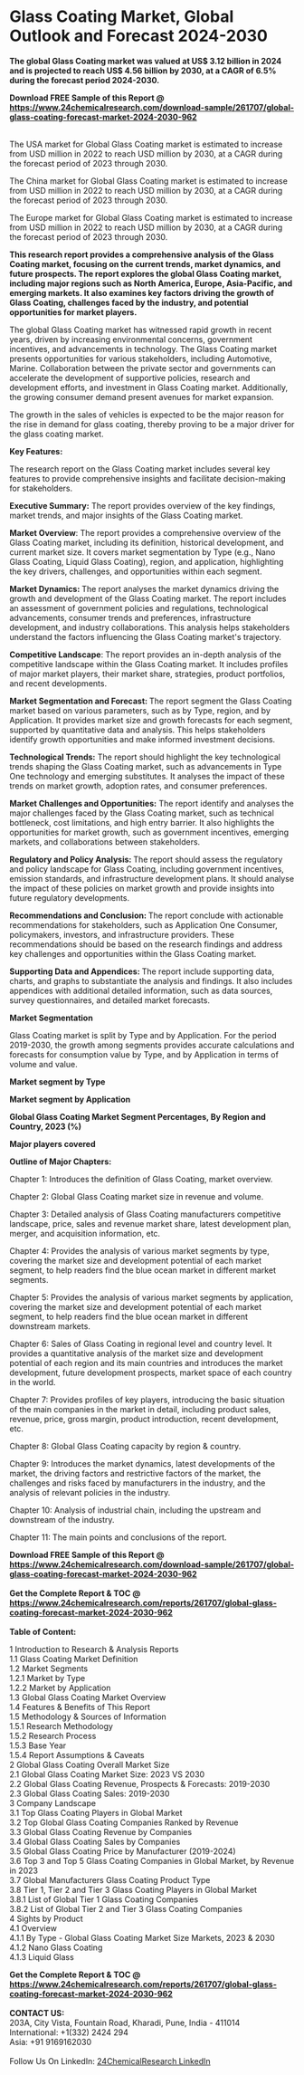 <h1>Glass Coating Market, Global Outlook and Forecast 2024-2030</h1><p><strong>The global Glass Coating market was valued at US$ 3.12 billion in 2024 and is projected to reach US$ 4.56 billion by 2030, at a CAGR of 6.5% during the forecast period 2024-2030.</strong></p><p>
</p><p></p><div><b>Download FREE Sample of this Report @ 
            <a href="https://www.24chemicalresearch.com/download-sample/261707/global-glass-coating-forecast-market-2024-2030-962">
            https://www.24chemicalresearch.com/download-sample/261707/global-glass-coating-forecast-market-2024-2030-962</a></b></div><br><p>
</p><p></p><p>
</p><p>The USA market for Global Glass Coating market is estimated to increase from USD million in 2022 to reach USD million by 2030, at a CAGR during the forecast period of 2023 through 2030.</p><p>
</p><p>The China market for Global Glass Coating market is estimated to increase from USD million in 2022 to reach USD million by 2030, at a CAGR during the forecast period of 2023 through 2030.</p><p>
</p><p>The Europe market for Global Glass Coating market is estimated to increase from USD million in 2022 to reach USD million by 2030, at a CAGR during the forecast period of 2023 through 2030.</p><p>
</p><p><strong>This research report provides a comprehensive analysis of the Glass Coating market, focusing on the current trends, market dynamics, and future prospects. The report explores the global Glass Coating market, including major regions such as North America, Europe, Asia-Pacific, and emerging markets. It also examines key factors driving the growth of Glass Coating, challenges faced by the industry, and potential opportunities for market players.</strong></p><p>
The global Glass Coating market has witnessed rapid growth in recent years, driven by increasing environmental concerns, government incentives, and advancements in technology. The Glass Coating market presents opportunities for various stakeholders, including Automotive, Marine. Collaboration between the private sector and governments can accelerate the development of supportive policies, research and development efforts, and investment in Glass Coating market. Additionally, the growing consumer demand present avenues for market expansion.</p><p>
The growth in the sales of vehicles is expected to be the major reason for the rise in demand for glass coating, thereby proving to be a major driver for the glass coating market.</p><p>
<strong>Key Features:</strong></p><p>
The research report on the Glass Coating market includes several key features to provide comprehensive insights and facilitate decision-making for stakeholders.</p><p>
<strong>Executive Summary:</strong> The report provides overview of the key findings, market trends, and major insights of the Glass Coating market.</p><p>
<strong>Market Overview</strong>: The report provides a comprehensive overview of the Glass Coating market, including its definition, historical development, and current market size. It covers market segmentation by Type (e.g., Nano Glass Coating, Liquid Glass Coating), region, and application, highlighting the key drivers, challenges, and opportunities within each segment.</p><p>
<strong>Market Dynamics: </strong>The report analyses the market dynamics driving the growth and development of the Glass Coating market. The report includes an assessment of government policies and regulations, technological advancements, consumer trends and preferences, infrastructure development, and industry collaborations. This analysis helps stakeholders understand the factors influencing the Glass Coating market's trajectory.</p><p>
<strong>Competitive Landscape</strong>: The report provides an in-depth analysis of the competitive landscape within the Glass Coating market. It includes profiles of major market players, their market share, strategies, product portfolios, and recent developments.</p><p>
<strong>Market Segmentation and Forecast: </strong>The report segment the Glass Coating market based on various parameters, such as by Type, region, and by Application. It provides market size and growth forecasts for each segment, supported by quantitative data and analysis. This helps stakeholders identify growth opportunities and make informed investment decisions.</p><p>
<strong>Technological Trends:</strong> The report should highlight the key technological trends shaping the Glass Coating market, such as advancements in Type One technology and emerging substitutes. It analyses the impact of these trends on market growth, adoption rates, and consumer preferences.</p><p>
<strong>Market Challenges and Opportunities:</strong> The report identify and analyses the major challenges faced by the Glass Coating market, such as technical bottleneck, cost limitations, and high entry barrier. It also highlights the opportunities for market growth, such as government incentives, emerging markets, and collaborations between stakeholders.</p><p>
<strong>Regulatory and Policy Analysis: </strong>The report should assess the regulatory and policy landscape for Glass Coating, including government incentives, emission standards, and infrastructure development plans. It should analyse the impact of these policies on market growth and provide insights into future regulatory developments.</p><p>
<strong>Recommendations and Conclusion: </strong>The report conclude with actionable recommendations for stakeholders, such as Application One Consumer, policymakers, investors, and infrastructure providers. These recommendations should be based on the research findings and address key challenges and opportunities within the Glass Coating market.</p><p>
<strong>Supporting Data and Appendices: </strong>The report include supporting data, charts, and graphs to substantiate the analysis and findings. It also includes appendices with additional detailed information, such as data sources, survey questionnaires, and detailed market forecasts.</p><p>
<strong>Market Segmentation</strong></p><p>
Glass Coating market is split by Type and by Application. For the period 2019-2030, the growth among segments provides accurate calculations and forecasts for consumption value by Type, and by Application in terms of volume and value.</p><p>
<strong>Market segment by Type</strong></p><p>
</p><p>
</p><p><strong>Market segment by Application</strong></p><p>
</p><p>
</p><p><strong>Global Glass Coating Market Segment Percentages, By Region and Country, 2023 (%)</strong></p><p>
</p><p>
</p><p><strong>Major players covered</strong></p><p>
</p><p>
</p><p><strong>Outline of Major Chapters:</strong></p><p>
Chapter 1: Introduces the definition of Glass Coating, market overview.</p><p>
Chapter 2: Global Glass Coating market size in revenue and volume.</p><p>
Chapter 3: Detailed analysis of Glass Coating manufacturers competitive landscape, price, sales and revenue market share, latest development plan, merger, and acquisition information, etc.</p><p>
Chapter 4: Provides the analysis of various market segments by type, covering the market size and development potential of each market segment, to help readers find the blue ocean market in different market segments.</p><p>
Chapter 5: Provides the analysis of various market segments by application, covering the market size and development potential of each market segment, to help readers find the blue ocean market in different downstream markets.</p><p>
Chapter 6: Sales of Glass Coating in regional level and country level. It provides a quantitative analysis of the market size and development potential of each region and its main countries and introduces the market development, future development prospects, market space of each country in the world.</p><p>
Chapter 7: Provides profiles of key players, introducing the basic situation of the main companies in the market in detail, including product sales, revenue, price, gross margin, product introduction, recent development, etc.</p><p>
Chapter 8: Global Glass Coating capacity by region &amp; country.</p><p>
Chapter 9: Introduces the market dynamics, latest developments of the market, the driving factors and restrictive factors of the market, the challenges and risks faced by manufacturers in the industry, and the analysis of relevant policies in the industry.</p><p>
Chapter 10: Analysis of industrial chain, including the upstream and downstream of the industry.</p><p>
Chapter 11: The main points and conclusions of the report.</p><div><b>Download FREE Sample of this Report @ 
            <a href="https://www.24chemicalresearch.com/download-sample/261707/global-glass-coating-forecast-market-2024-2030-962">
            https://www.24chemicalresearch.com/download-sample/261707/global-glass-coating-forecast-market-2024-2030-962</a></b></div><br><div><b>Get the Complete Report & TOC @ 
            <a href="https://www.24chemicalresearch.com/reports/261707/global-glass-coating-forecast-market-2024-2030-962">
            https://www.24chemicalresearch.com/reports/261707/global-glass-coating-forecast-market-2024-2030-962</a></b></div><br>
            <b>Table of Content:</b><p>1 Introduction to Research & Analysis Reports<br />
    1.1 Glass Coating Market Definition<br />
    1.2 Market Segments<br />
        1.2.1 Market by Type<br />
        1.2.2 Market by Application<br />
    1.3 Global Glass Coating Market Overview<br />
    1.4 Features & Benefits of This Report<br />
    1.5 Methodology & Sources of Information<br />
        1.5.1 Research Methodology<br />
        1.5.2 Research Process<br />
        1.5.3 Base Year<br />
        1.5.4 Report Assumptions & Caveats<br />
2 Global Glass Coating Overall Market Size<br />
    2.1 Global Glass Coating Market Size: 2023 VS 2030<br />
    2.2 Global Glass Coating Revenue, Prospects & Forecasts: 2019-2030<br />
    2.3 Global Glass Coating Sales: 2019-2030<br />
3 Company Landscape<br />
    3.1 Top Glass Coating Players in Global Market<br />
    3.2 Top Global Glass Coating Companies Ranked by Revenue<br />
    3.3 Global Glass Coating Revenue by Companies<br />
    3.4 Global Glass Coating Sales by Companies<br />
    3.5 Global Glass Coating Price by Manufacturer (2019-2024)<br />
    3.6 Top 3 and Top 5 Glass Coating Companies in Global Market, by Revenue in 2023<br />
    3.7 Global Manufacturers Glass Coating Product Type<br />
    3.8 Tier 1, Tier 2 and Tier 3 Glass Coating Players in Global Market<br />
        3.8.1 List of Global Tier 1 Glass Coating Companies<br />
        3.8.2 List of Global Tier 2 and Tier 3 Glass Coating Companies<br />
4 Sights by Product<br />
    4.1 Overview<br />
        4.1.1 By Type - Global Glass Coating Market Size Markets, 2023 & 2030<br />
        4.1.2 Nano Glass Coating<br />
        4.1.3 Liquid Glass </p><div><b>Get the Complete Report & TOC @ 
            <a href="https://www.24chemicalresearch.com/reports/261707/global-glass-coating-forecast-market-2024-2030-962">
            https://www.24chemicalresearch.com/reports/261707/global-glass-coating-forecast-market-2024-2030-962</a></b></div><br><b>CONTACT US:</b><br>
            203A, City Vista, Fountain Road, Kharadi, Pune, India - 411014<br>
            International: +1(332) 2424 294<br>
            Asia: +91 9169162030 <br><br>
            Follow Us On LinkedIn: <a href="https://www.linkedin.com/company/24chemicalresearch/">24ChemicalResearch LinkedIn</a>
